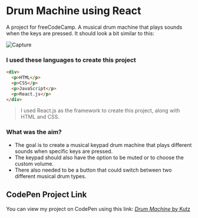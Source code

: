 # Drum Machine using React

A project for freeCodeCamp. A musical drum machine that plays sounds when the keys are pressed. It should look a bit similar to this:

![Capture](https://github.com/user-attachments/assets/c534ed2d-23c4-40bc-a7a0-ccdc9b99a6e4)

### I used these languages to create this project
```html
<div>
  <p>HTML</p>
  <p>CSS</p>
  <p>JavaScript</p>
  <p>React.js</p>
</div>
```

> I used React.js as the framework to create this project, along with HTML and CSS.

### What was the aim?
* The goal is to create a musical keypad drum machine that plays different sounds when specific keys are pressed.
* The keypad should also have the option to be muted or to choose the custom volume.
* There also needed to be a button that could switch between two different musical drum types.

## CodePen Project Link
You can view my project on CodePen using this link:
[*Drum Machine* by Kutz](https://codepen.io/kutzz/pen/NWeZywd)
